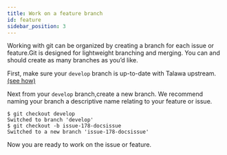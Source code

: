 ```yaml
---
title: Work on a feature branch
id: feature
sidebar_position: 3
---
```


Working with git can be organized by creating a branch for each issue or feature.Git is designed for lightweight branching and merging. You can and should create as many branches as you’d like.

First, make sure your `develop` branch is up-to-date with Talawa upstream. [(see how)](#keep-your-fork-up-to-date)

Next from your `develop` branch,create a new branch. We recommend naming your branch a descriptive name relating to your feature or issue.

```
$ git checkout develop
Switched to branch 'develop'
$ git checkout -b issue-178-docsissue
Switched to a new branch 'issue-178-docsissue'
```

Now you are ready to work on the issue or feature.
